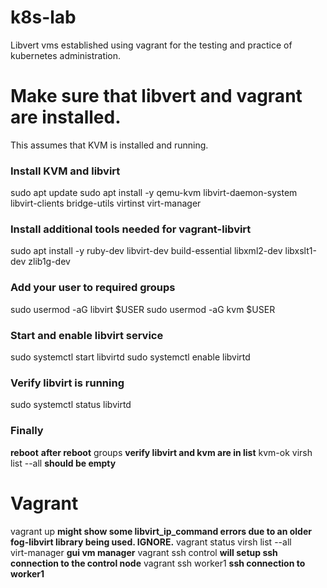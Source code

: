 # k8s-lab
Libvert vms established using vagrant for the testing and practice of kubernetes administration. 

# Make sure that libvert and vagrant are installed.
This assumes that KVM is installed and running.

### Install KVM and libvirt
sudo apt update
sudo apt install -y qemu-kvm libvirt-daemon-system libvirt-clients bridge-utils virtinst virt-manager

### Install additional tools needed for vagrant-libvirt
sudo apt install -y ruby-dev libvirt-dev build-essential libxml2-dev libxslt1-dev zlib1g-dev

### Add your user to required groups
sudo usermod -aG libvirt $USER
sudo usermod -aG kvm $USER

### Start and enable libvirt service
sudo systemctl start libvirtd
sudo systemctl enable libvirtd

### Verify libvirt is running
sudo systemctl status libvirtd

### Finally
**reboot**
**after reboot**
groups
**verify libvirt and kvm are in list**
kvm-ok
virsh list --all
**should be empty**


# Vagrant
vagrant up              **might show some libvirt_ip_command errors due to an older fog-libvirt library being used. IGNORE.**
vagrant status
virsh list --all        
virt-manager            **gui vm manager**
vagrant ssh control     **will setup ssh connection to the control node**
vagrant ssh worker1     **ssh connection to worker1**
